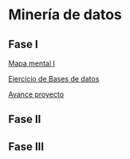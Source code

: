 # Minería de datos
## Fase I
[Mapa mental I](https://github.com/Miltonmtz/mineriadedatos/blob/main/MapaMental_1_1870354.pdf)

[Ejercicio de Bases de datos](https://github.com/AnaDavila1/Mineria-de-datos-FCFM/blob/main/Ej1_BasesDatos_Equipo_3.pdf)

[Avance proyecto](https://github.com/AnaDavila1/Mineria-de-datos-FCFM/blob/main/Avance1_PIA_Equipo3.ipynb)
## Fase II

## Fase III
